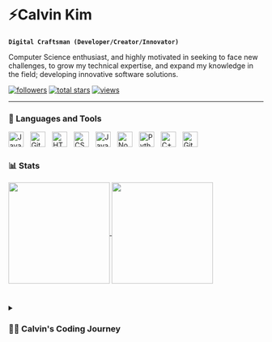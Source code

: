 # ⚡Calvin Kim

**`Digital Craftsman (Developer/Creator/Innovator)`**

Computer Science enthusiast, and highly motivated in seeking to face new challenges, to grow my technical expertise, and expand my knowledge in the field; developing innovative software solutions.

<p align="left">
      <a href="https://github.com/caki9282?tab=followers">
         <img alt="followers" title="Follow me on Github" src="https://custom-icon-badges.demolab.com/github/followers/caki9282?color=236ad3&labelColor=1155ba&style=for-the-badge&logo=person-add&label=Follow&logoColor=white"/></a>
      <a href="https://github.com/caki9282?tab=repositories&sort=stargazers">
         <img alt="total stars" title="Total stars on GitHub" src="https://custom-icon-badges.demolab.com/github/stars/caki9282?color=55960c&style=for-the-badge&labelColor=488207&logo=star"/></a>
      <a href="https://github.com/caki9282/Simple-View-Counter">
    <img alt="views" title="GitHub profile views" src="https://freshidea.com/jonah/app/DenverCoder1-profile-views"/></a>
   </p>
   
---

### 🧰 Languages and Tools

<img align="left" alt="Java" width="30px" style="padding-right:10px;" src="https://cdn.jsdelivr.net/gh/devicons/devicon/icons/java/java-original.svg"/>
<img align="left" alt="Git" width="30px" style="padding-right:10px;" src="https://cdn.jsdelivr.net/gh/devicons/devicon/icons/git/git-original.svg" />
<img align="left" alt="HTML" width="30px" style="padding-right:10px;" src="https://cdn.jsdelivr.net/gh/devicons/devicon/icons/html5/html5-plain.svg" />
<img align="left" alt="CSS" width="30px" style="padding-right:10px;" src="https://cdn.jsdelivr.net/gh/devicons/devicon/icons/css3/css3-plain.svg" />
<img align="left" alt="JavaScript" width="30px" style="padding-right:10px;" src="https://cdn.jsdelivr.net/gh/devicons/devicon/icons/javascript/javascript-plain.svg" />
<img align="left" alt="NodeJS" width="30px" style="padding-right:10px;" src="https://cdn.jsdelivr.net/gh/devicons/devicon/icons/nodejs/nodejs-original.svg" />
<img align="left" alt="Python" width="30px" style="padding-right:10px;" src="https://cdn.jsdelivr.net/gh/devicons/devicon/icons/python/python-plain.svg" />
<img align="left" alt="C++" width="30px" style="padding-right:10px;" src="https://cdn.jsdelivr.net/gh/devicons/devicon/icons/cplusplus/cplusplus-line.svg" />
<img align="left" alt="GitHub" width="30px" style="padding-right:10px;" src="https://cdn.jsdelivr.net/gh/devicons/devicon/icons/github/github-original.svg" />
<br />

#

### 📊 Stats

<a href="https://github.com/caki9282/github-readme-stats">
  <img height=200 align="center" src="https://github-readme-stats.vercel.app/api?username=caki9282&theme=gruvbox&include_all_commits=true" />
</a>
<a href="https://github.com/caki9282/convoychat">
  <img height=200 align="center" src="https://github-readme-stats.vercel.app/api/top-langs?username=caki9282&layout=compact&langs_count=8&card_width=320&theme=gruvbox" />
</a>
<!-- ![GitHub Streak](https://streak-stats.demolab.com?user=caki9282&theme=gruvbox&border_radius=4.5) -->

#

<details>
 <summary><h3>👨‍💻 Calvin's Coding Journey</h3></summary>
   Lorem Ipsum Ima coder beep boop

